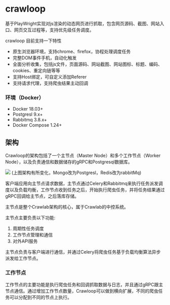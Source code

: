 # crawloop
基于PlayWright实现对js渲染的动态网页进行抓取，包含网页源码、截图、网站入口、网页交互过程等，支持优先级任务调度。

crawloop 目前支持一下特性
- 原生浏览器环境，支持chrome、firefox，协程处理调度任务
- 完整DOM事件手机，自动化触发
- 全面分析收集，包括js文件，页面源码、网站截图、网站图标、标题、编码、cookies、重定向链等等
- 支持Host绑定，可自定义添加Referer
- 支持请求代理，支持爬虫结果主动回调



### 环境（Docker）
- Docker 18.03+
- Postgresl 9.x+
- Rabbitmq 3.8.x+
- Docker Compose 1.24+


## 架构

Crawloop的架构包括了一个主节点（Master Node）和多个工作节点（Worker Node），以及负责通信和数据储存的gRPC和Postgresql数据库。

![](http://static-docs.crawlab.cn/architecture.png)
(上图架构有所变化，Mongo改为Postgresl，Redis改为rabbitMq)

客户端应用向主节点请求数据，主节点通过Celery和Rabbitmq来执行任务派发调度以及负载均衡，工作节点收到任务之后，开始执行爬虫任务，并将任务结果通过gRPC回调给主节点，之后落库存储。


主节点是整个Crawlab架构的核心，属于Crawlab的中控系统。

主节点主要负责以下功能:
1. 周期性任务调度
2. 工作节点管理和通信
3. 对外API服务

主节点负责与客户端进行通信，并通过Celery将爬虫任务基于负载均衡算法异步派发给工作节点。

### 工作节点

工作节点的主要功能是执行爬虫任务和回调抓取数据与日志，并且通过gRPC跟主节点通信。通过增加工作节点数量，Crawloop可以做到横向扩展，不同的爬虫任务可以分配到不同的节点上执行。
